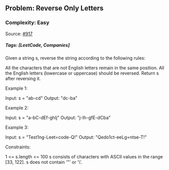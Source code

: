 ## Problem:  Reverse Only Letters

### Complexity: Easy

Source: [#917](https://leetcode.com/problems/reverse-only-letters/description/)

##### Tags: [LeetCode, Companies]

Given a string s, reverse the string according to the following rules:

All the characters that are not English letters remain in the same position.
All the English letters (lowercase or uppercase) should be reversed.
Return s after reversing it.


Example 1:

Input: s = "ab-cd"
Output: "dc-ba"

Example 2:

Input: s = "a-bC-dEf-ghIj"
Output: "j-Ih-gfE-dCba"

Example 3:

Input: s = "Test1ng-Leet=code-Q!"
Output: "Qedo1ct-eeLg=ntse-T!"


Constraints:

1 <= s.length <= 100
s consists of characters with ASCII values in the range [33, 122].
s does not contain '\"' or '\\'.
